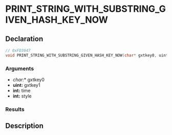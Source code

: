 # PRINT_STRING_WITH_SUBSTRING_GIVEN_HASH_KEY_NOW

## Declaration
```cpp
// 0xFD3647
void PRINT_STRING_WITH_SUBSTRING_GIVEN_HASH_KEY_NOW(char* gxtkey0, uint gxtkey1, int time, int style);
```

### Arguments
- **char*:** gxtkey0
- **uint:** gxtkey1
- **int:** time
- **int:** style

### Results

## Description

